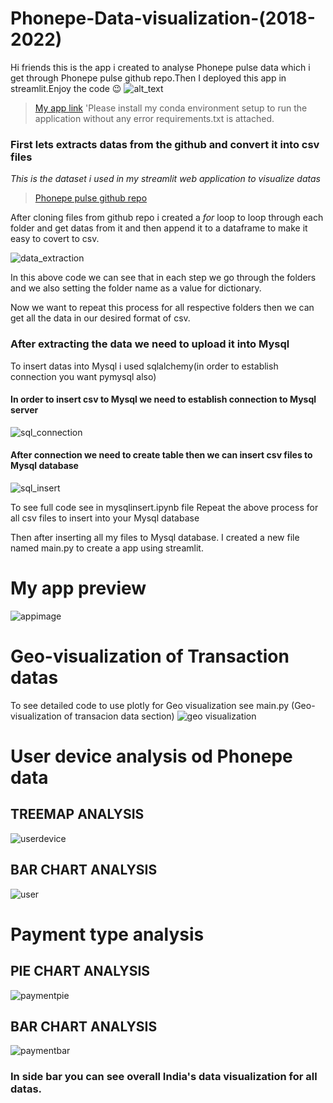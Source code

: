 # Phonepe-Data-visualization-(2018-2022)
Hi friends this is the app i created to analyse Phonepe pulse data which i get through Phonepe pulse github repo.Then I deployed this app in streamlit.Enjoy the code 😉
![alt_text](https://media.licdn.com/dms/image/C5612AQGdCw8CZhcuEQ/article-cover_image-shrink_600_2000/0/1607024381761?e=2147483647&v=beta&t=tKCyrHlbMu3A5SX-dJAR799b6Kxu1x81QbTM904m1QQ)
>[My app link](https://thiruvenkatam007-phonepe-data-visualization-2018-maincsv-n0orbj.streamlit.app/)
>'Please install my conda environment setup to run the application without any error requirements.txt is attached.
### First lets extracts datas from the github and convert it into csv files
*This is the dataset i used in my streamlit web application to visualize datas*
>[Phonepe pulse github repo](https://github.com/PhonePe/pulse#readme)

After cloning files from github repo i created a _for_ loop to loop through each folder and get datas from it and then append it to a dataframe to make it easy to covert to csv.

![data_extraction](https://user-images.githubusercontent.com/113424127/220614411-96c8d674-306f-4f37-83b3-f35f02443be2.png)

In this above code we can see that in each step we go through the folders and we also setting the folder name as a value for dictionary.

Now we want to repeat this process for all respective folders then we can get all the data in our desired format of csv.

### After extracting the data we need to upload it into Mysql
To insert datas into Mysql i used sqlalchemy(in order to establish connection you want pymysql also) 

#### In order to insert csv to Mysql we need to establish connection to Mysql server

![sql_connection](https://user-images.githubusercontent.com/113424127/220616841-aa01942b-952d-4f67-a845-1a3e95a0c8a7.png)

#### After connection we need to create table then we can insert csv files to Mysql database

![sql_insert](https://user-images.githubusercontent.com/113424127/220617416-677c2928-472e-4d8b-9f1a-2ad453f6424f.png)

To see full code see in mysqlinsert.ipynb file 
Repeat the above process for all csv files to insert into your Mysql database

Then after inserting all my files to Mysql database.
I created a new file named main.py to create a app using streamlit.

# My app preview
![appimage](https://user-images.githubusercontent.com/113424127/220618749-2827a7a7-566c-40f5-b78d-8f155f068c57.png)

# Geo-visualization of Transaction datas

To see detailed code to use plotly for Geo visualization see main.py (Geo-visualization of transacion data section)
![geo visualization](https://user-images.githubusercontent.com/113424127/220619224-e6a6de0f-c2d1-4bfa-b4f1-31c8499dc1ba.png)

# User device analysis od Phonepe data
## TREEMAP ANALYSIS
![userdevice](https://user-images.githubusercontent.com/113424127/220620570-64fefa3d-9d88-4650-a7ff-6eca47d6bf54.png)
## BAR CHART ANALYSIS
![user](https://user-images.githubusercontent.com/113424127/220620707-99800e30-9b26-445a-86d7-3604a69c6d68.png)

# Payment type analysis
## PIE CHART ANALYSIS
![paymentpie](https://user-images.githubusercontent.com/113424127/220621370-ebb279f5-8c7c-4c5d-9c9d-41db47d4556d.png)
## BAR CHART ANALYSIS
![paymentbar](https://user-images.githubusercontent.com/113424127/220621500-6dad69df-24f2-494c-ad97-6378adab91b9.png)

### In side bar you can see overall India's data visualization for all datas.


